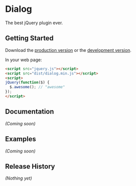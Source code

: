 # Dialog

The best jQuery plugin ever.

## Getting Started
Download the [production version][min] or the [development version][max].

[min]: https://raw.github.com/panxuepeng/dialog/master/dist/dialog.min.js
[max]: https://raw.github.com/panxuepeng/dialog/master/dist/dialog.js

In your web page:

```html
<script src="jquery.js"></script>
<script src="dist/dialog.min.js"></script>
<script>
jQuery(function($) {
  $.awesome(); // "awesome"
});
</script>
```

## Documentation
_(Coming soon)_

## Examples
_(Coming soon)_

## Release History
_(Nothing yet)_
